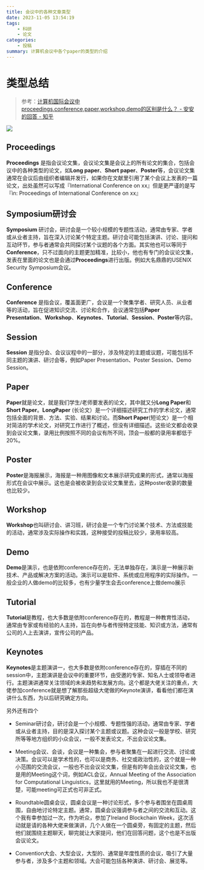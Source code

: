```yaml
---
title: 会议中的各种文章类型
date: 2023-11-05 13:54:19
tags: 
    - 科研
    - 论文
categories: 
    - 投稿
summary: 计算机会议中各个paper的类型的介绍
---
```


# 类型总结

> 参考：[计算机国际会议中proceedings,conference,paper,workshop,demo的区别是什么？ - 安安的回答 - 知乎]( https://www.zhihu.com/question/20820000/answer/3177921476)

![](1.jpg)

## Proceedings

**Proceedings** 是指会议论文集，会议论文集是会议上的所有论文的集合，包括会议中的各种类型的论文，如**Long paper**、**Short paper**、**Poster**等，会议论文集通常在会议后由组织者编辑并发行，如果你在文献里引用了某个会议上发表的一篇论文，出处虽然可以写成『International Conference on xx』但是更严谨的是写『in: Proceedings of International Conference on xx』

## Symposium研讨会

**Symposium** 研讨会，研讨会是一个较小规模的专题性活动，通常由专家、学者或从业者主持，旨在深入讨论某个特定主题。研讨会可能包括演讲、讨论、提问和互动环节，参与者通常会共同探讨某个议题的各个方面。其实他也可以等同于**Conference**，只不过面向的主题更加精准，比较小，他也有专门的会议论文集，发表在里面的论文也是会通过**Proceedings**进行出版。例如大名鼎鼎的USENIX Security Symposium会议。

## Conference

**Conference** 是指会议，覆盖面更广，会议是一个聚集学者、研究人员、从业者等的活动，旨在促进知识交流、讨论和合作，会议通常包括**Paper Presentation**、**Workshop**、**Keynotes**、**Tutorial**、**Session**、**Poster**等内容。

## Session

**Session** 是指分会、会议议程中的一部分，涉及特定的主题或议题，可能包括不同主题的演讲、研讨会等，例如Paper Presentation、Poster Session、Demo Session。

## Paper

**Paper**就是论文，就是我们学生/老师要发表的论文，其中就又分**Long Paper**和**Short Paper**。**LongPaper** (长论文）是一个详细描述研究工作的学术论文，通常包括全面的背景、方法、实验、结果和讨论。而**Short Paper**(短论文〉是一个相对简洁的学术论文，对研究工作进行了概述，但没有详细描述。这些论文都会收录到会议论文集，录用比例按照不同的会议有所不同，顶会一般都的录用率都低于20%。

## Poster

**Poster**是海报展示，海报是一种用图像和文本展示研究成果的形式，通常以海报形式在会议中展示。这也是会被收录到会议论文集里去，这种poster收录的数量也比较少。

## Workshop

**Workshop**也叫研讨会、讲习班，研讨会是一个专门讨论某个技术、方法或技能的活动，通常涉及实际操作和实践，这种接受的投稿比较少，录用率较高。

## Demo

**Demo**是演示，也是依附conference存在的，无法单独存在，演示是一种展示新技术、产品或解决方案的活动。演示可以是软件、系统或应用程序的实际操作。一般企业的人做demo的比较多，也有少量学生会去conference上做demo展示

## Tutorial

**Tutorial**是教程，也大多数是依附conference存在的，教程是一种教育性活动，通常由专家或有经验的人主持，旨在向参与者传授特定技能、知识或方法，通常有公司的人上去演讲，宣传公司的产品。

## Keynotes

**Keynotes**是主题演讲一，也大多数是依附conference存在的，穿插在不同的session中，主题演讲是会议中的重要环节，由受邀的专家、知名人士或领导者进行。主题演讲通常关注领域的未来趋势和发展方向。这个都是大佬关注的重点，大佬参加conference就是想了解那些超级大佬做的Keynote演讲，看看他们都在演讲什么东西，为以后研究确定方向。



另外还有四个

- Seminar研讨会，研讨会是一个小规模、专题性强的活动，通常由专家、学者或从业者主持，目的是深入探讨某个主题或议题。这种会议一般是学校、研究所等等地方组织的小众会议，一般不发表论文，不出会议论文集。

- Meeting会议、会谈，会议是一种集会，参与者聚集在一起进行交流、讨论或决策。会议可以是学术性的，也可以是商务、社交或政治性的，这个就是一种小范围的交流会议，一般也不出会议论文集，但是有的年会出会议论文集，也是用的Meeting这个词，例如ACL会议，Annual Meeting of the Association for Computational Linguistics，这里就用的Meeting，所以我也不是很清楚，可能meeting可正式也可非正式。

- Roundtable圆桌会议，圆桌会议是一种讨论形式，多个参与者围坐在圆桌周围，自由地讨论特定主题。通常，圆桌会议强调参与者之间的交流和互动。这个我有幸参加过一次，作为听众，参加了lreland Blockchain Week，这次活动就是请的各种大佬来做演讲，几个人做在一个圆桌旁，有固定的主题，然后他们就围绕主题聊天，聊完就让大家提问，他们在回答问题，这个也是不出版会议论文。

- Convention大会、大型会议，大型的、通常是年度性质的会议，吸引了大量参与者，涉及多个主题和领域。大会可能包括各种演讲、研讨会、展览等。
